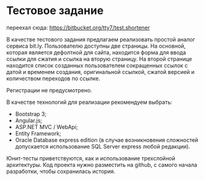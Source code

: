 # Тестовое задание
переехал сюда: https://bitbucket.org/tty7/test.shortener

В качестве тестового задания предлагаем реализовать простой аналог сервиса bit.ly. Пользователю доступны две страницы. На основной, которая является дефолтной для сайта, находится форма для ввода ссылки для сжатия и ссылка на вторую страницу. На второй странице находится список созданных пользователем сокращенных ссылок с датой и временем создания, оригинальной ссылкой, сжатой версией и количеством переходов по ссылке.

Регистрации не предусмотрено.

В качестве технологий для реализации рекомендуем выбрать:

- Bootstrap 3;
- Angular.js;
- ASP.NET MVC / WebApi;
- Entity Framework;
- Oracle Database express edition (в случае возникновения сложностей допускается использование SQL Server express любой редакции). 

Юнит-тесты приветствуются, как и использование трехслойной архитектуры. Код проекта нужно разместить на github, с самого начала разработки, чтобы сохранилась история.
